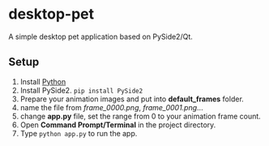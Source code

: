# desktop-pet
A simple desktop pet application based on PySide2/Qt.

## Setup
1. Install [Python](https://www.python.org/downloads/)
2. Install PySide2.
```pip install PySide2```
3. Prepare your animation images and put into <b>default_frames</b> folder.
4. name the file from <i>frame_0000.png</i>, <i>frame_0001.png</i>...
5. change <b>app.py</b> file, set the range from 0 to your animation frame count.
6. Open <b>Command Prompt/Terminal</b> in the project directory.
7. Type ```python app.py``` to run the app.
